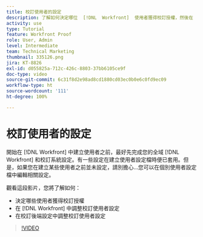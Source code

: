 ```yaml
---
title: 校訂使用者的設定
description: 了解如何決定哪位  [!DNL  Workfront]  使用者獲得校訂授權，然後在  [!DNL Workfront]  以及後端設定中調整使用者設定
activity: use
type: Tutorial
feature: Workfront Proof
role: User, Admin
level: Intermediate
team: Technical Marketing
thumbnail: 335126.png
jira: KT-8826
exl-id: d055825a-712c-426c-8803-37bb6105ce9f
doc-type: video
source-git-commit: 6c31f8d2e98ad8cd1880cd03ec0b0e6c0fd9ec09
workflow-type: ht
source-wordcount: '111'
ht-degree: 100%

---
```


# 校訂使用者的設定

開始在 [!DNL  Workfront] 中建立使用者之前，最好先完成您的全域 [!DNL Workfront] 和校訂系統設定。有一些設定在建立使用者設定檔時便已套用。但是，如果您在建立某些使用者之前並未設定，請別擔心...您可以在個別使用者設定檔中編輯相關設定。


觀看這段影片，您將了解如何：

* 決定哪些使用者獲得校訂授權
* 在 [!DNL  Workfront] 中調整校訂使用者設定
* 在校訂後端設定中調整校訂使用者設定

>[!VIDEO](https://video.tv.adobe.com/v/335126/?quality=12&learn=on)

<!--
Lean More URLs
-->
